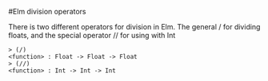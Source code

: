 #Elm division operators

There is two different operators for division in Elm.
The general / for dividing floats, and the special operator // for using with Int

```
> (/)
<function> : Float -> Float -> Float
> (//)
<function> : Int -> Int -> Int
```
